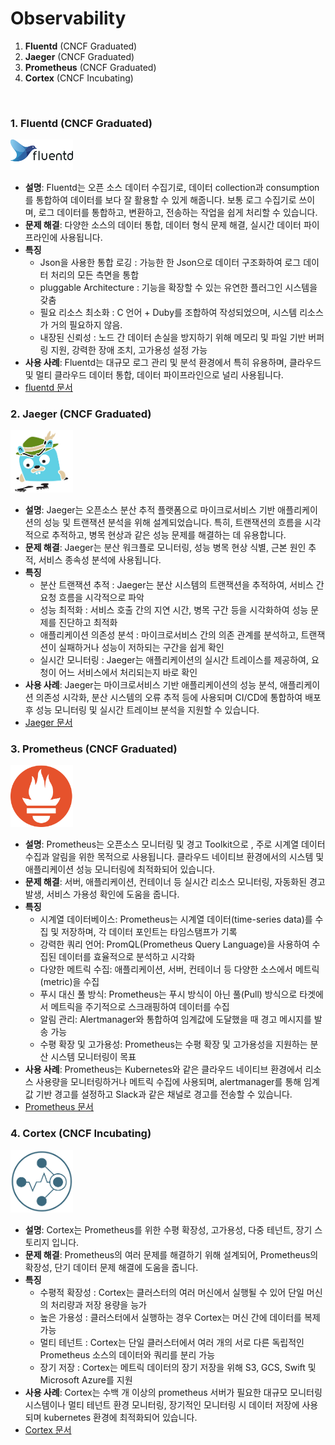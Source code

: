 # Observability
1. **Fluentd** (CNCF Graduated)
2. **Jaeger** (CNCF Graduated)
3. **Prometheus** (CNCF Graduated)
4. **Cortex** (CNCF Incubating)

<br>


### 1. **Fluentd** (CNCF Graduated)  
<img src="./image/fluentd-logo.png" alt="Helm" width="100"/>  

   - **설명**: Fluentd는 오픈 소스 데이터 수집기로, 데이터 collection과 consumption를 통합하여 데이터를 보다 잘 활용할 수 있게 해줍니다. 보통 로그 수집기로 쓰이며,  로그 데이터를 통합하고, 변환하고, 전송하는 작업을 쉽게 처리할 수 있습니다. 
   - **문제 해결**: 다양한 소스의 데이터 통합, 데이터 형식 문제 해결, 실시간 데이터 파이프라인에 사용됩니다.  
   - **특징**  
     - Json을 사용한 통합 로깅 : 가능한 한 Json으로 데이터 구조화하여 로그 데이터 처리의 모든 측면을 통합
     - pluggable Architecture : 기능을 확장할 수 있는 유연한 플러그인 시스템을 갖춤
     - 필요 리소스 최소화 : C 언어 + Duby를 조합하여 작성되었으며, 시스템 리소스가 거의 필요하지 않음.
     - 내장된 신뢰성 : 노드 간 데이터 손실을 방지하기 위해 메모리 및 파일 기반 버퍼링 지원, 강력한 장애 조치, 고가용성 설정 가능
   - **사용 사례**: Fluentd는 대규모 로그 관리 및 분석 환경에서 특히 유용하며, 클라우드 및 멀티 클라우드 데이터 통합, 데이터 파이프라인으로 널리 사용됩니다. 
   - [fluentd 문서](https://www.fluentd.org/architecture)

### 2. **Jaeger** (CNCF Graduated)  
<img src="./image/Jaeger.png" alt="" width="100"/>  

   - **설명**: Jaeger는 오픈소스 분산 추적 플랫폼으로 마이크로서비스 기반 애플리케이션의 성능 및 트랜잭션 분석을 위해 설계되었습니다. 특히, 트랜잭션의 흐름을 시각적으로 추적하고, 병목 현상과 같은 성능 문제를 해결하는 데 유용합니다.
   - **문제 해결**: Jaeger는 분산 워크플로 모니터링, 성능 병목 현상 식별, 근본 원인 추적, 서비스 종속성 분석에 사용됩니다. 
   - **특징**  
     - 분산 트랜잭션 추적 : Jaeger는 분산 시스템의 트랜잭션을 추적하여, 서비스 간 요청 흐름을 시각적으로 파악
     - 성능 최적화 : 서비스 호출 간의 지연 시간, 병목 구간 등을 시각화하여 성능 문제를 진단하고 최적화
     - 애플리케이션 의존성 분석 : 마이크로서비스 간의 의존 관계를 분석하고, 트랜잭션이 실패하거나 성능이 저하되는 구간을 쉽게 확인
     - 실시간 모니터링 : Jaeger는 애플리케이션의 실시간 트레이스를 제공하여, 요청이 어느 서비스에서 처리되는지 바로 확인
   - **사용 사례**: Jaeger는 마이크로서비스 기반 애플리케이션의 성능 분석, 애플리케이션 의존성 시각화, 분산 시스템의 오류 추적 등에 사용되며 CI/CD에 통합하여 배포 후 성능 모니터링 및 실시간 트레이브 분석을 지원할 수 있습니다.
   - [Jaeger 문서](https://www.jaegertracing.io/docs/1.61/)

### 3. **Prometheus** (CNCF Graduated)  
<img src="./image/prometheus.png" alt="" width="100"/>  

   - **설명**: Prometheus는 오픈소스 모니터링 및 경고 Toolkit으로 , 주로 시계열 데이터 수집과 알림을 위한 목적으로 사용됩니다. 클라우드 네이티브 환경에서의 시스템 및 애플리케이션 성능 모니터링에 최적화되어 있습니다.
   - **문제 해결**: 서버, 애플리케이션, 컨테이너 등 실시간 리소스 모니터링, 자동화된 경고 발생, 서비스 가용성 확인에 도움을 줍니다.
   - **특징**  
     - 시계열 데이터베이스: Prometheus는 시계열 데이터(time-series data)를 수집 및 저장하며, 각 데이터 포인트는 타임스탬프가 기록 
     - 강력한 쿼리 언어: PromQL(Prometheus Query Language)을 사용하여 수집된 데이터를 효율적으로 분석하고 시각화 
     - 다양한 메트릭 수집: 애플리케이션, 서버, 컨테이너 등 다양한 소스에서 메트릭(metric)을 수집
     - 푸시 대신 풀 방식: Prometheus는 푸시 방식이 아닌 풀(Pull) 방식으로 타겟에서 메트릭을 주기적으로 스크래핑하여 데이터를 수집
     - 알림 관리: Alertmanager와 통합하여 임계값에 도달했을 때 경고 메시지를 발송 가능 
     - 수평 확장 및 고가용성: Prometheus는 수평 확장 및 고가용성을 지원하는 분산 시스템 모니터링이 목표
   - **사용 사례**: Prometheus는 Kubernetes와 같은 클라우드 네이티브 환경에서 리소스 사용량을 모니터링하거나 메트릭 수집에 사용되며, alertmanager를 통해 임계값 기반 경고를 설정하고 Slack과 같은 채널로 경고를 전송할 수 있습니다.
   - [Prometheus 문서](https://prometheus.io/docs/introduction/overview/)


### 4. **Cortex** (CNCF Incubating)  
<img src="./image/cortex.png" alt="" width="100"/>  

   - **설명**: Cortex는 Prometheus를 위한 수평 확장성, 고가용성, 다중 테넌트, 장기 스토리지 입니다.
   - **문제 해결**: Prometheus의 여러 문제를 해결하기 위해 설계되어, Prometheus의 확장성, 단기 데이터 문제 해결에 도움을 줍니다.
   - **특징**  
     - 수평적 확장성 : Cortex는 클러스터의 여러 머신에서 실행될 수 있어 단일 머신의 처리량과 저장 용량을 능가
     - 높은 가용성 : 클러스터에서 실행하는 경우 Cortex는 머신 간에 데이터를 복제 가능
     - 멀티 테넌트 : Cortex는 단일 클러스터에서 여러 개의 서로 다른 독립적인 Prometheus 소스의 데이터와 쿼리를 분리 가능
     - 장기 저장 : Cortex는 메트릭 데이터의 장기 저장을 위해 S3, GCS, Swift 및 Microsoft Azure를 지원
   - **사용 사례**: Cortex는 수백 개 이상의 prometheus 서버가 필요한 대규모 모니터링 시스템이나 멀티 테넌트 환경 모니터링, 장기적인 모니터링 시 데이터 저장에 사용되며 kubernetes 환경에 최적화되어 있습니다. 
   - [Cortex 문서](https://cortexmetrics.io/docs/)